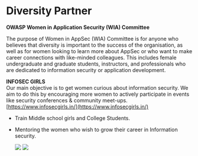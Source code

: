 # Diversity Partner

**OWASP Women in Application Security \(WIA\) Committee**

The purpose of Women in AppSec \(WIA\) Committee is for anyone who believes that diversity is important to the success of the organisation, as well as for women looking to learn more about AppSec or who want to make career connections with like-minded colleagues. This includes female undergraduate and graduate students, instructors, and professionals who are dedicated to information security or application development.

**INFOSEC GIRLS**  
Our main objective is to get women curious about information security. We aim to do this by encouraging more women to actively participate in events like security conferences & community meet-ups. [https://www.infosecgirls.in/](https://www.infosecgirls.in/)

* Train Middle school girls and College Students.
* Mentoring the women who wish to grow their career in Information security.

  [![](../.gitbook/assets/infosecgirls-logo.jpeg)](https://www.infosecgirls.in/) [![](../.gitbook/assets/owasp_wia.jpg)](https://www.owasp.org/index.php/Women_In_AppSec)


